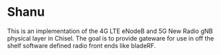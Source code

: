 Shanu
=======================
This is an implementation of the 4G LTE eNodeB and 5G New Radio gNB physical layer in Chisel. 
The goal is to provide gateware for use in off the shelf software defined radio front ends like bladeRF.
